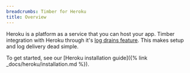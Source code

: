 ```yaml
---
breadcrumbs: Timber for Heroku
title: Overview
---
```


Heroku is a platform as a service that you can host your app. Timber integration with Heroku
through it's [log drains feature](https://devcenter.heroku.com/articles/log-drains).
This makes setup and log delivery dead simple.

To get started, see our [Heroku installation guide]({% link _docs/heroku/installation.md %}).
